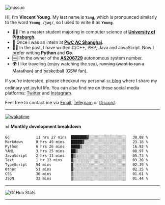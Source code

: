 <p align="left"> <img src="https://komarev.com/ghpvc/?username=missuo&label=Profile%20views&color=0e75b6&style=flat" alt="missuo" /> </p>


Hi, I'm **Vincent Young**. My last name is **`Yang`**, which is pronounced similarly to the word **`Young /jʌŋ/`**, so I used to write it as **`Young`**. 

-  👨‍🎓 I'm a master student majoring in computer science at [**University of Pittsburgh**](https://www.pitt.edu).
-  💼 Once I was an intern at **[PwC AC Shanghai](https://www.linkedin.com/company/pwc-ac-shanghai/)**.
-  👨‍💻 In the past, I have written C/C++, PHP, Java and JavaScript. Now I prefer writing **Python** and **Go**.
-  🆕 I'm the owner of the **[AS206729](https://bgp.tools/AS206729)** autonomous system number.
-  🌍 I like traveling (enjoy watching the sea), ~~running (want to run a Marathon)~~ and basketball (GSW fan).

If you're interested, please checkout my personal [✏️ blog](https://missuo.me/) where I share my ordinary yet joyful life. You can also find me on these social media platforms: [Twitter](https://twitter.com/m1ssuo) and [Instagram](https://www.instagram.com/m1ssuo).

Feel free to contact me via <a href="mailto:i@yyt.moe">Email</a>, [Telegram](https://t.me/missuo) or [Discord](https://discordapp.com/users/missuo#7448).

-------

[![wakatime](https://wakatime.com/badge/user/c13cd961-40ca-417a-afb6-1f9ea8ac295c.svg)](https://wakatime.com/@missuo)

📊 **Monthly development breakdown**
<!--START_SECTION:waka-->

```txt
Go            11 hrs 27 mins  ███████▓░░░░░░░░░░░░░░░░░   30.08 %
Markdown      8 hrs 49 mins   █████▓░░░░░░░░░░░░░░░░░░░   23.18 %
Python        6 hrs 26 mins   ████▒░░░░░░░░░░░░░░░░░░░░   16.92 %
YAML          3 hrs 25 mins   ██▒░░░░░░░░░░░░░░░░░░░░░░   08.97 %
JavaScript    2 hrs 11 mins   █▒░░░░░░░░░░░░░░░░░░░░░░░   05.73 %
Text          1 hr 13 mins    ▓░░░░░░░░░░░░░░░░░░░░░░░░   03.20 %
TypeScript    54 mins         ▓░░░░░░░░░░░░░░░░░░░░░░░░   02.39 %
Other         51 mins         ▓░░░░░░░░░░░░░░░░░░░░░░░░   02.25 %
CSS           36 mins         ▒░░░░░░░░░░░░░░░░░░░░░░░░   01.61 %
JSON          32 mins         ▒░░░░░░░░░░░░░░░░░░░░░░░░   01.44 %
```

<!--END_SECTION:waka-->

-------

![GitHub Stats](https://github-readme-stats-opal-alpha-76.vercel.app/api?username=missuo&show_icons=true&theme=transparent)

-------

